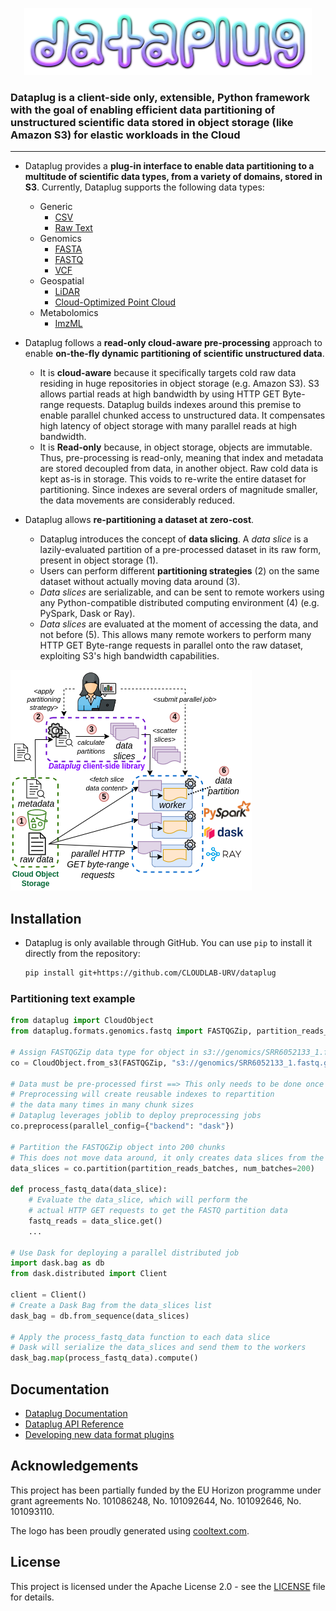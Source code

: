 <p align="center"><img src="docs/logo.png"></p>

### Dataplug is a client-side only, extensible, Python framework with the goal of enabling efficient data partitioning of unstructured scientific data stored in object storage (like Amazon S3) for elastic workloads in the Cloud

---

- Dataplug provides a **plug-in interface to enable data partitioning to a multitude of scientific data types, from a variety of domains, stored in S3**.  Currently, Dataplug supports the following data types:

  - Generic
      - [CSV](docs/formats/generic/csv.md)
      - [Raw Text](docs/formats/generic/rawtext.md)
  - Genomics
      - [FASTA](docs/formats/genomics/FASTA.md)
      - [FASTQ](docs/formats/genomics/FASTQ.md)
      - [VCF](docs/formats/genomics/VCF.md)
  - Geospatial
      - [LiDAR](docs/formats/geospatial/lidar.md)
      - [Cloud-Optimized Point Cloud](docs/formats/geospatial/copc.md)
  - Metabolomics
      - [ImzML](docs/formats/metabolomics/imzml.md) 

- Dataplug follows a **read-only cloud-aware pre-processing** approach to enable **on-the-fly dynamic partitioning of scientific unstructured data**.
  - It is **cloud-aware** because it specifically targets cold raw data residing in huge repositories in object storage (e.g. Amazon S3).
    S3 allows partial reads at high bandwidth by using HTTP GET Byte-range requests.
    Dataplug builds indexes around this premise to enable parallel chunked access to unstructured data.
    It compensates high latency of object storage with many parallel reads at high bandwidth.
  - It is **Read-only** because, in object storage, objects are immutable.
    Thus, pre-processing is read-only, meaning that index and metadata are stored decoupled from data, in another object.
    Raw cold data is kept as-is in storage. This voids to re-write the entire dataset for partitioning.
    Since indexes are several orders of magnitude smaller, the data movements are considerably reduced.

- Dataplug allows **re-partitioning a dataset at zero-cost**.
  - Dataplug introduces the concept of **data slicing**. A *data slice* is a lazily-evaluated partition of a pre-processed dataset in its raw form, present in object storage (1).
  - Users can perform different **partitioning strategies** (2) on the same dataset without actually moving data around (3).
  - *Data slices* are serializable, and can be sent to remote workers using any Python-compatible distributed computing environment (4) (e.g. PySpark, Dask or Ray).
  - *Data slices* are evaluated at the moment of accessing the data, and not before (5). This allows many remote workers to perform many HTTP GET Byte-range requests in parallel onto the raw dataset, exploiting S3's high bandwidth capabilities.

![Dataplug Architecture](docs/framework-architecture.png)

## Installation

- Dataplug is only available through GitHub. You can use `pip` to install it directly from the repository:

    ```bash
    pip install git+https://github.com/CLOUDLAB-URV/dataplug
    ```


### Partitioning text example

```python
from dataplug import CloudObject
from dataplug.formats.genomics.fastq import FASTQGZip, partition_reads_batches

# Assign FASTQGZip data type for object in s3://genomics/SRR6052133_1.fastq.gz
co = CloudObject.from_s3(FASTQGZip, "s3://genomics/SRR6052133_1.fastq.gz")

# Data must be pre-processed first ==> This only needs to be done once per dataset
# Preprocessing will create reusable indexes to repartition
# the data many times in many chunk sizes
# Dataplug leverages joblib to deploy preprocessing jobs
co.preprocess(parallel_config={"backend": "dask"})

# Partition the FASTQGZip object into 200 chunks
# This does not move data around, it only creates data slices from the indexes
data_slices = co.partition(partition_reads_batches, num_batches=200)

def process_fastq_data(data_slice):
    # Evaluate the data_slice, which will perform the
    # actual HTTP GET requests to get the FASTQ partition data
    fastq_reads = data_slice.get()
    ...

# Use Dask for deploying a parallel distributed job
import dask.bag as db
from dask.distributed import Client

client = Client()
# Create a Dask Bag from the data_slices list
dask_bag = db.from_sequence(data_slices)

# Apply the process_fastq_data function to each data slice
# Dask will serialize the data_slices and send them to the workers
dask_bag.map(process_fastq_data).compute()
```
## Documentation

- [Dataplug Documentation](docs/README.md)
- [Dataplug API Reference](docs/api.md)
- [Developing new data format plugins](docs/develop-plugins.md)

## Acknowledgements

This project has been partially funded by the EU Horizon programme under grant agreements No. 101086248, No. 101092644, No. 101092646, No. 101093110.

The logo has been proudly generated using [cooltext.com](https://cooltext.com/).

## License

This project is licensed under the Apache License 2.0 - see the [LICENSE](LICENSE) file for details.


